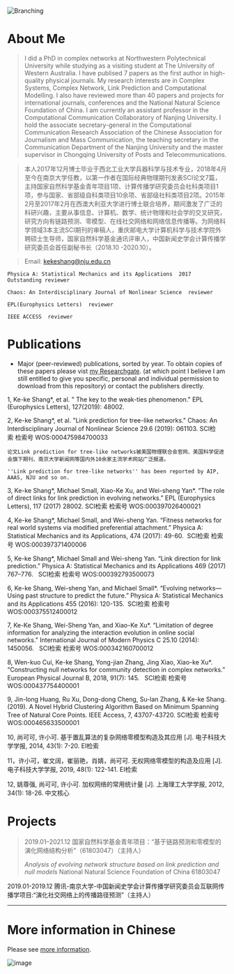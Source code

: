 ![Branching](../mmexport1525713230628.jpg)

# About Me

> I did a PhD in complex networks at Northwestern Polytechnical University while studying as a visiting student at The University of Western Australia. I have publised 7 papers as the first author in high-quality physical journals. My research interests are in Complex Systems, Complex Network, Link Prediction and Computational Modelling. I also have reviewed more than 40 papers and projects for international journals, conferences and the National Natural Science Foundation of China. I am currently an assistant professor in the Computational Communication Collaboratory of Nanjing University. I hold the associate secretary-general in the Computational Communication Research Association of the Chinese Association for Journalism and Mass Communication, the teaching secretary in the Communication Department of the Nanjing University and the master supervisor in Chongqing University of Posts and Telecommunications. 

> 本人2017年12月博士毕业于西北工业大学兵器科学与技术专业，2018年4月至今在南京大学任教，以第一作者在国际经典物理期刊发表SCI论文7篇，主持国家自然科学基金青年项目1项、计算传播学研究委员会社科类项目1项，参与国家、省部级自科类项目10余项、省部级社科类项目2项。2015年2月至2017年2月在西澳大利亚大学进行博士联合培养，期间激发了广泛的科研兴趣，主要从事信息、计算机、数学、统计物理和社会学的交叉研究，研究方向有链路预测、零模型、在线社交网络和网络信息传播等。为网络科学领域3本主流SCI期刊的审稿人，重庆邮电大学计算机科学与技术学院外聘硕士生导师，国家自然科学基金通讯评审人，中国新闻史学会计算传播学研究委员会首任副秘书长（2018.10 -2020.10）。

> Email: kekeshang@nju.edu.cn

```
Physica A: Statistical Mechanics and its Applications  2017 Outstanding reviewer
```

```
Chaos: An Interdisciplinary Journal of Nonlinear Science  reviewer
```

```
EPL(Europhysics Letters)  reviewer
```

```
IEEE ACCESS  reviewer
```

# Publications

* Major (peer-reviewed) publications, sorted by year. To obtain copies of these papers please vist [my Researchgate](https://www.researchgate.net/profile/Keke_Shang). (at which point I believe I am still entitled to give you specific, personal and individual permission to download from this repository) or contact the publishers directly.


1, Ke-ke Shang*, et al. " The key to the weak-ties phenomenon." EPL (Europhysics Letters), 127(2019): 48002.

2, Ke-ke Shang*, et al. "Link prediction for tree-like networks." Chaos: An Interdisciplinary Journal of Nonlinear Science 29.6 (2019): 061103.
SCI检索 检索号 WOS:000475984700033

```
论文Link prediction for tree-like networks被美国物理联合会官网、美国科学促进会旗下期刊、南京大学新闻网等国内外10余家主流学术网站广泛报道。
```

```
''Link prediction for tree-like networks'' has been reported by AIP, AAAS, NJU and so on.
```

3, Ke-ke Shang*, Michael Small, Xiao-Ke Xu, and Wei-sheng Yan*. “The role of direct links for link prediction in evolving networks.” EPL (Europhysics Letters), 117 (2017) 28002.
SCI检索 检索号 WOS:000397026400021

4, Ke-ke Shang*, Michael Small, and Wei-sheng Yan. “Fitness networks for real world systems via modified preferential attachment.” Physica A: Statistical Mechanics and its Applications, 474 (2017): 49-60. 
SCI检索 检索号 WOS:000397371400006

5, Ke-ke Shang*, Michael Small and Wei-sheng Yan. “Link direction for link prediction.” Physica A: Statistical Mechanics and its Applications 469 (2017) 767–776.  
SCI检索 检索号 WOS:000392793500073

6, Ke-ke Shang, Wei-sheng Yan, and Michael Small*. “Evolving networks—Using past structure to predict the future.” Physica A: Statistical Mechanics and its Applications 455 (2016): 120-135. 
SCI检索 检索号 WOS:000375512400012


7, Ke-Ke Shang, Wei-Sheng Yan, and Xiao-Ke Xu*. “Limitation of degree information for analyzing the interaction evolution in online social networks.” International Journal of Modern Physics C 25.10 (2014): 1450056.  
SCI检索 检索号 WOS:000342160700012

8, Wen-kuo Cui, Ke-ke Shang, Yong-jian Zhang, Jing Xiao, Xiao-ke Xu*.  “Constructing null networks for community detection in complex networks.” European Physical Journal B, 2018, 91(7): 145.  
SCI检索 检索号 WOS:000437754400001

9, Jin-long Huang, Ru Xu, Dong-dong Cheng, Su-lan Zhang, & Ke-ke Shang. (2019). A Novel Hybrid Clustering Algorithm Based on Minimum Spanning Tree of Natural Core Points. IEEE Access, 7, 43707-43720.
SCI检索 检索号 WOS:000465633500001


10, 尚可可, 许小可. 基于置乱算法的复杂网络零模型构造及其应用 [J]. 电子科技大学学报, 2014, 43(1): 7-20.
EI检索 

11，许小可，崔文阔，崔丽艳，肖婧，尚可可. 无权网络零模型的构造及应用 [J]. 电子科技大学学报, 2019, 48(1): 122-141.
EI检索
  
12, 姚尊强, 尚可可, 许小可. 加权网络的常用统计量 [J]. 上海理工大学学报, 2012, 34(1): 18-26.
中文核心


# Projects
> 2019.01–2021.12 国家自然科学基金青年项目：“基于链路预测和零模型的演化网络结构分析”（61803047）（主持人）
>
> *Analysis of evolving network structure based on link prediction and null models* 
National Natural Science Foundation of China 61803047

2019.01-2019.12 腾讯-南京大学-中国新闻史学会计算传播学研究委员会互联网传播学项目:“演化社交网络上的传播路径预测”（主持人）



***

# More information in Chinese

Please see [more information](./information.html).

![image](../39056408.jpg)

